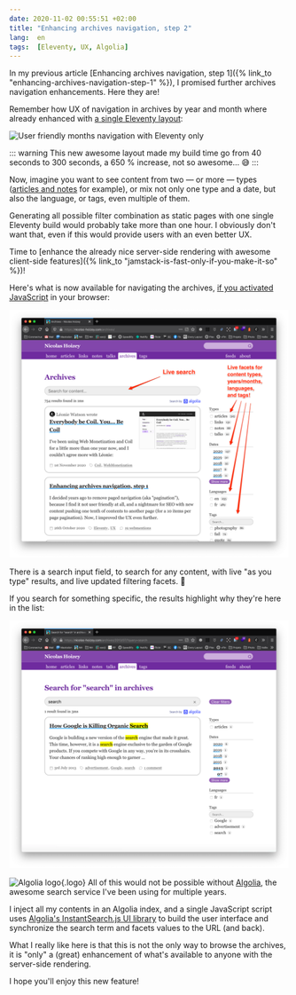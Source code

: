 ```yaml
---
date: 2020-11-02 00:55:51 +02:00
title: "Enhancing archives navigation, step 2"
lang:  en
tags:  [Eleventy, UX, Algolia]
---
```


In my previous article [Enhancing archives navigation, step 1]({% link_to "enhancing-archives-navigation-step-1" %}), I promised further archives navigation enhancements. Here they are!

Remember how UX of navigation in archives by year and month where already enhanced with [a single Eleventy layout](https://github.com/nhoizey/nicolas-hoizey.com/blob/master/src/_layouts/archives.njk):

![User friendly months navigation with Eleventy only](/articles/2020/10/26/enhancing-archives-navigation-step-1/months-pagination-after.png)

::: warning
This new awesome layout made my build time go from 40 seconds to 300 seconds, a 650 % increase, not so awesome… 😅
:::

Now, imagine you want to see content from two — or more — types ([articles and notes](/archives/?type=articles&type=notes) for example), or mix not only one type and a date, but also the language, or tags, even multiple of them.

Generating all possible filter combination as static pages with one single Eleventy build would probably take more than one hour. I obviously don't want that, even if this would provide users with an even better UX.

Time to [enhance the already nice server-side rendering with awesome client-side features]({% link_to "jamstack-is-fast-only-if-you-make-it-so" %})!

Here's what is now available for navigating the archives, [if you activated JavaScript](https://kryogenix.org/code/browser/everyonehasjs.html) in your browser:

![Navigating the archives with search and facets](archives-live-search-with-algolia.png)

There is a search input field, to search for any content, with live "as you type" results, and live updated filtering facets. 🤯

If you search for something specific, the results highlight why they're here in the list:

![Highlighted results](archives-live-search-with-algolia-highlight.png)

![Algolia logo](/assets/logos/algolia.png){.logo}
All of this would not be possible without [Algolia](/tags/algolia/), the awesome search service I've been using for multiple years.

I inject all my contents in an Algolia index, and a single JavaScript script uses [Algolia's InstantSearch.js UI library](https://www.algolia.com/doc/guides/building-search-ui/what-is-instantsearch/js/) to build the user interface and synchronize the search term and facets values to the URL (and back).

What I really like here is that this is not the only way to browse the archives, it is "only" a (great) enhancement of what's available to anyone with the server-side rendering.

I hope you'll enjoy this new feature!
